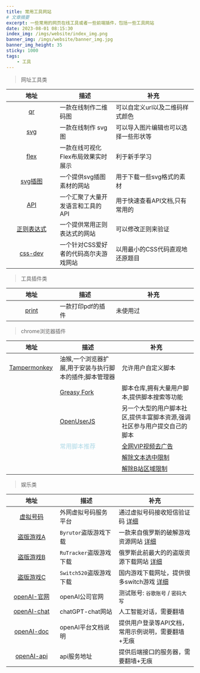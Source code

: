 ```yaml
---
title: 常用工具网站
# 文章摘要
excerpt: 一些常用的网页在线工具或者一些前端插件，包括一些工具网站
date: 2023-08-01 08:15:30
index_img: /imgs/website/index_img.png
banner_img: /imgs/website/banner_img.jpg
banner_img_height: 35
sticky: 1000
tags:
    - 工具
---
```


<style>
table th:first-of-type {
    min-width: 120px;
}
table th:nth-of-type(2) {
    width: 40%;
}
table th:nth-of-type(3) {
    width: 60%;
}
</style>

> 网址工具类

| 地址   | 描述 | 补充 |
| :---: | ------ | -------- |
| [qr](https://link-to-qr.com/) | 一款在线制作二维码图 | 可以自定义url以及二维码样式颜色 |
| [svg](https://editor.method.ac/) | 一款在线制作 svg 图 | 可以导入图片编辑也可以选择一些形状等 |
| [flex](https://the-echoplex.net/flexyboxes/) | 一款在线可视化Flex布局效果实时展示 | 利于新手学习 |
| [svg插图](https://undraw.co/) | 一个提供svg插图素材的网站 | 用于下载一些svg格式的素材 |
| [API](https://overapi.com/) | 一个汇聚了大量开发语言和工具的API | 用于快速查看API文档,只有常用的 |
| [正则表达式](https://ihateregex.io/) | 一个提供常用正则表达式的网站 | 可以修改正则来验证 |
| [css-dev](https://cssbattle.dev/) | 一个针对CSS爱好者的代码高尔夫游戏网站 | 以用最小的CSS代码直观地还原题目 |

> 工具插件类

| 地址   | 描述 | 补充 |
| :---: | ------ | -------- |
| [print](https://printjs.crabbly.com/) | 一款打印pdf的插件 | 未使用过 |

> chrome浏览器插件

<table>
    <thead>
        <tr>
            <th>地址</th>
            <th>描述</th>
            <th>补充</th>
        </tr>
    </thead>
    <tbody>
        <tr>
            <td><a href="https://chromewebstore.google.com/detail/dhdgffkkebhmkfjojejmpbldmpobfkfo">Tampermonkey</a></td>
            <td>油猴,一个浏览器扩展,用于安装与执行脚本的插件;脚本管理器</td>
            <td>允许用户自定义脚本</td>
        <tr>
        <tr>
            <td></td>
            <td><a href="https://greasyfork.org/zh-CN/scripts">Greasy Fork</a></td>
            <td>脚本仓库,拥有大量用户脚本,提供脚本搜索等功能</td>
        </tr>
        <tr>
            <td></td>
            <td><a href="https://openuserjs.org/">OpenUserJS</a></td>
            <td>另一个大型的用户脚本社区,提供丰富脚本资源,强调社区参与用户提交自己的脚本</td>
        </tr>
        <tr>
            <td></td>
            <td><span style="color:lightblue">常用脚本推荐</span></td>
            <td><a href="chrome-extension://dhdgffkkebhmkfjojejmpbldmpobfkfo/ask.html?aid=1518a3ca-e7ed-4c49-8bef-362959e2d5fc" target="_blank">全网VIP视频去广告</a></td>
        </tr>
        <tr>
            <td></td>
            <td></td>
            <td><a href="chrome-extension://dhdgffkkebhmkfjojejmpbldmpobfkfo/ask.html?aid=9638c9d2-709d-43f4-b575-c927aef3a14c" target="_blank">解除文本选中限制</a></td>
        </tr>
        <tr>
            <td></td>
            <td></td>
            <td><a href="chrome-extension://dhdgffkkebhmkfjojejmpbldmpobfkfo/ask.html?aid=7a2f6acd-501f-4388-9d19-a83483a2f4ec" target="_blank">解除B站区域限制</a></td>
        </tr>
    </tbody>
</table>

> 娱乐类

| 地址   | 描述 | 补充 |
| :---: | ------ | -------- |
| [虚拟号码](https://sms-activate.org) | 外网虚拟号码服务平台 | 通过虚拟号码接收短信验证码 [详细](https://WatcherOne.github.io/2023/08/01/websiteVirtualPhone) |
| [盗版游戏A](https://byrutdb.org) | `Byrutor`盗版游戏下载 | 一款来自俄罗斯的破解游戏资源网站 [详细](https://WatcherOne.github.io/2023/08/01/websiteGameALoad) |
| [盗版游戏B](https://rutracker.net) | `RuTracker`盗版游戏下载 | 俄罗斯此前最大的的盗版资源下载网站 [详细](https://WatcherOne.github.io/2023/08/01/websiteGameBLoad) |
| [盗版游戏C](https://download.fourpetal.com) | `Switch520`盗版游戏下载 | 国内游戏下载网址，提供很多switch游戏 [详细](https://WatcherOne.github.io/2023/08/01/websiteGameCLoad) |
| [openAI-官网](https://openai.com) | openAI公司官网 | 测试账号: `谷歌账号` / `密码大写`  |
| [openAI-chat](https://chat.openai.com) | chatGPT-chat网站 | 人工智能对话，需要翻墙 |
| [openAI-doc](https://platform.openai.com) | openAI平台文档说明 | 提供用户登录等API文档，常用示例说明，需要翻墙+无痕 |
| [openAI-api](https://api.openai.com) | api服务地址 | 提供后端接口的服务器，需要翻墙+无痕 |


<div id="gitalk-container"></div>

<link rel="stylesheet" href="https://cdn.jsdelivr.net/npm/gitalk@1/dist/gitalk.css">
<script src="https://cdn.jsdelivr.net/npm/gitalk@1/dist/gitalk.min.js"></script>

<script>
const gitalk = new Gitalk({
    clientID: '3e6a50fe69c43e59de05',
    clientSecret: '829d07fcd6cc13e98928a3dd207758cda7c4facb',
    repo: 'WatcherOne.github.io',
    owner: 'WatcherOne',
    admin: ['WatcherOne'],
    id: location.pathname,
    distractionFreeMode: false
})

gitalk.render('gitalk-container')
</script>
